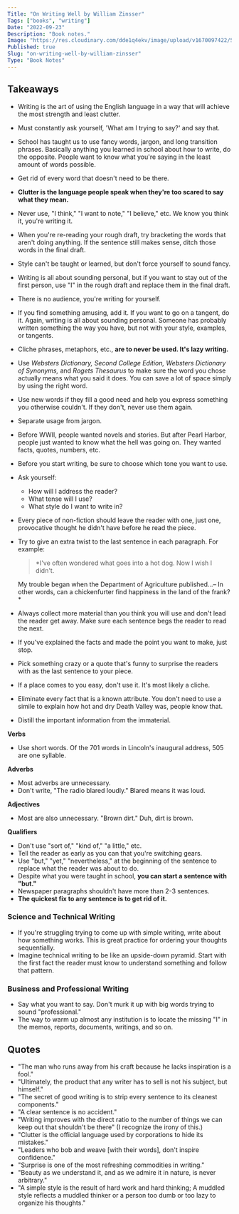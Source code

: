 ```yaml
---
Title: "On Writing Well by William Zinsser"
Tags: ["books", "writing"]
Date: "2022-09-23"
Description: "Book notes."
Image: "https://res.cloudinary.com/dde1q4ekv/image/upload/v1670097422/51oWwwesiXL_bpilyq.jpg"
Published: true
Slug: "on-writing-well-by-william-zinsser"
Type: "Book Notes"
---
```

## Takeaways
-   Writing is the art of using the English language in a way that will achieve the most strength and least clutter.
-   Must constantly ask yourself, 'What am I trying to say?' and say that.
-   School has taught us to use fancy words, jargon, and long transition phrases. Basically anything you learned in school about how to write, do the opposite. People want to know what you're saying in the least amount of words possible.
-   Get rid of every word that doesn't need to be there.
-   **Clutter is the language people speak when they're too scared to say what they mean.**
-   Never use, "I think," "I want to note," "I believe," etc. We know you think it, you're writing it.
-   When you're re-reading your rough draft, try bracketing the words that aren't doing anything. If the sentence still makes sense, ditch those words in the final draft.
-   Style can't be taught or learned, but don't force yourself to sound fancy.
-   Writing is all about sounding personal, but if you want to stay out of the first person, use "I" in the rough draft and replace them in the final draft.
-   There is no audience, you're writing for yourself.
-   If you find something amusing, add it. If you want to go on a tangent, do it. Again, writing is all about sounding personal. Someone has probably written something the way you have, but not with your style, examples, or tangents.
-   Cliche phrases, metaphors, etc., **are to never be used. It's lazy writing.**
-   Use _Websters Dictionary, Second College Edition,_ _Websters Dictionary of Synonyms,_ and _Rogets Thesaurus_ to make sure the word you chose actually means what you said it does. You can save a lot of space simply by using the right word.
-   Use new words if they fill a good need and help you express something you otherwise couldn't. If they don't, never use them again.
-   Separate usage from jargon.
-   Before WWII, people wanted novels and stories. But after Pearl Harbor, people just wanted to know what the hell was going on. They wanted facts, quotes, numbers, etc.
-   Before you start writing, be sure to choose which tone you want to use.
-   Ask yourself:
    -   How will I address the reader?
    -   What tense will I use?
    -   What style do I want to write in?
-   Every piece of non-fiction should leave the reader with one, just one, provocative thought he didn't have before he read the piece.
-   Try to give an extra twist to the last sentence in each paragraph. For example:

    > *I've often wondered what goes into a hot dog. Now I wish I didn't.

    My trouble began when the Department of Agriculture published...– In other words, can a chickenfurter find happiness in the land of the frank?*

-   Always collect more material than you think you will use and don't lead the reader get away. Make sure each sentence begs the reader to read the next.
-   If you've explained the facts and made the point you want to make, just stop.
-   Pick something crazy or a quote that's funny to surprise the readers with as the last sentence to your piece.
-   If a place comes to you easy, don't use it. It's most likely a cliche.
-   Eliminate every fact that is a known attribute. You don't need to use a simile to explain how hot and dry Death Valley was, people know that.
-   Distill the important information from the immaterial.

**Verbs**
-   Use short words. Of the 701 words in Lincoln's inaugural address, 505 are one syllable.

**Adverbs**
-   Most adverbs are unnecessary.
-   Don't write, "The radio blared loudly." Blared means it was loud.

**Adjectives**
-   Most are also unnecessary. "Brown dirt." Duh, dirt is brown.

**Qualifiers**
-   Don't use "sort of," "kind of," "a little," etc.
-   Tell the reader as early as you can that you're switching gears.
-   Use "but," "yet," "nevertheless," at the beginning of the sentence to replace what the reader was about to do.
-   Despite what you were taught in school, **you can start a sentence with "but."**
-   Newspaper paragraphs shouldn't have more than 2-3 sentences.
-   **The quickest fix to any sentence is to get rid of it.**

### Science and Technical Writing
-   If you're struggling trying to come up with simple writing, write about how something works. This is great practice for ordering your thoughts sequentially.
-   Imagine technical writing to be like an upside-down pyramid. Start with the first fact the reader must know to understand something and follow that pattern.

### Business and Professional Writing
-   Say what you want to say. Don't murk it up with big words trying to sound "professional."
-   The way to warm up almost any institution is to locate the missing "I" in the memos, reports, documents, writings, and so on.

## Quotes
- "The man who runs away from his craft because he lacks inspiration is a fool."
- "Ultimately, the product that any writer has to sell is not his subject, but himself."
- "The secret of good writing is to strip every sentence to its cleanest components."
- "A clear sentence is no accident."
- "Writing improves with the direct ratio to the number of things we can keep out that shouldn't be there" (I recognize the irony of this.)
- "Clutter is the official language used by corporations to hide its mistakes."
- "Leaders who bob and weave [with their words], don't inspire confidence."
- "Surprise is one of the most refreshing commodities in writing."
- "Beauty as we understand it, and as we admire it in nature, is never arbitrary."
- "A simple style is the result of hard work and hard thinking; A muddled style reflects a muddled thinker or a person too dumb or too lazy to organize his thoughts."
